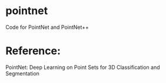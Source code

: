 # pointnet

Code for PointNet and PointNet++

# Reference:
PointNet: Deep Learning on Point Sets for 3D Classification and Segmentation